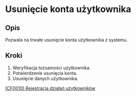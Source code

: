 # Usunięcie konta użytkownika

## Opis
Pozwala na trwałe usunięcie konta użytkownika z systemu.

## Kroki
1. Weryfikacja tożsamości użytkownika.
2. Potwierdzenie usunięcia konta.
3. Usunięcie danych użytkownika.

[(CF0010) Rejestracja działań użytkowników](../../3.wizja.systemu/3.3.cechy.funkcjonalne/cechy.funkcjonalne/CF0010.md)